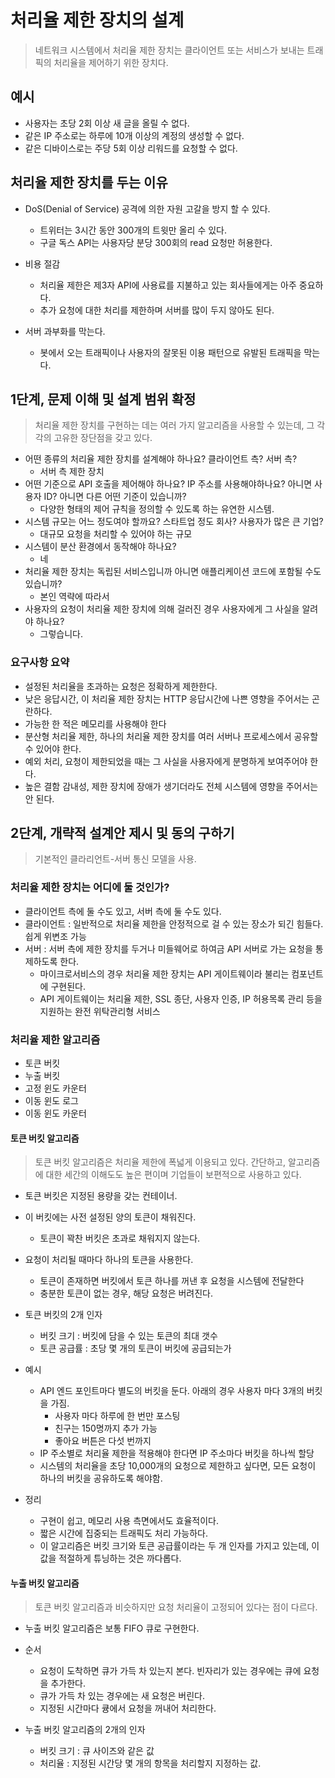 # 처리율 제한 장치의 설계
> 네트워크 시스템에서 처리율 제한 장치는 클라이언트 또는 서비스가 보내는 트래픽의 처리율을 제어하기 위한 장치다.

## 예시
- 사용자는 초당 2회 이상 새 글을 올릴 수 없다.
- 같은 IP 주소로는 하루에 10개 이상의 계정의 생성할 수 없다.
- 같은 디바이스로는 주당 5회 이상 리워드를 요청할 수 없다.

## 처리율 제한 장치를 두는 이유
- DoS(Denial of Service) 공격에 의한 자원 고갈을 방지 할 수 있다.
  + 트위터는 3시간 동안 300개의 트윗만 올리 수 있다.
  + 구글 독스 API는 사용자당 분당 300회의 read 요청만 허용한다.

- 비용 절감
  + 처리율 제한은 제3자 API에 사용료를 지불하고 있는 회사들에게는 아주 중요하다.
  + 추가 요청에 대한 처리를 제한하며 서버를 많이 두지 않아도 된다.

- 서버 과부화를 막는다.
  + 봇에서 오는 트래픽이나 사용자의 잘못된 이용 패턴으로 유발된 트래픽을 막는다.
    
## 1단계, 문제 이해 및 설계 범위 확정
> 처리율 제한 장치를 구현하는 데는 여러 가지 알고리즘을 사용할 수 있는데, 그 각각의 고유한 장단점을 갖고 있다.

- 어떤 종류의 처리율 제한 장치를 설계해야 하나요? 클라이언트 측? 서버 측?
  + 서버 측 제한 장치
- 어떤 기준으로 API 호출을 제어해야 하나요? IP 주소를 사용해야하나요? 아니면 사용자 ID? 아니면 다른 어떤 기준이 있습니까?
  + 다양한 형태의 제어 규칙을 정의할 수 있도록 하는 유연한 시스템.
- 시스템 규모는 어느 정도여야 할까요? 스타트업 정도 회사? 사용자가 많은 큰 기업?
  + 대규모 요청을 처리할 수 있어야 하는 규모
- 시스템이 분산 환경에서 동작해야 하나요?
  + 네
- 처리율 제한 장치는 독립된 서비스입니까 아니면 애플리케이션 코드에 포함될 수도 있습니까?
  + 본인 역략에 따라서
- 사용자의 요청이 처리율 제한 장치에 의해 걸러진 경우 사용자에게 그 사실을 알려야 하나요?
  + 그렇습니다.
    
### 요구사항 요약
- 설정된 처리율을 초과하는 요청은 정확하게 제한한다.
- 낮은 응답시간, 이 처리율 제한 장치는 HTTP 응답시간에 나쁜 영향을 주어서는 곤란하다.
- 가능한 한 적은 메모리를 사용해야 한다
- 분산형 처리율 제한, 하나의 처리율 제한 장치를 여러 서버나 프로세스에서 공유할 수 있어야 한다.
- 예외 처리, 요청이 제한되었을 때는 그 사실을 사용자에게 분명하게 보여주어야 한다.
- 높은 결함 감내성, 제한 장치에 장애가 생기더라도 전체 시스템에 영향을 주어서는 안 된다.

## 2단계, 개략적 설계안 제시 및 동의 구하기
> 기본적인 클라리언트-서버 통신 모델을 사용.

### 처리율 제한 장치는 어디에 둘 것인가?
- 클라이언트 측에 둘 수도 있고, 서버 측에 둘 수도 있다.
- 클라이언트 : 일반적으로 처리율 제한을 안정적으로 걸 수 있는 장소가 되긴 힘들다. 쉽게 위변조 가능
- 서버 : 서버 측에 제한 장치를 두거나 미들웨어로 하여금 API 서버로 가는 요청을 통제하도록 한다.
  + 마이크로서비스의 경우 처리율 제한 장치는 API 게이트웨이라 불리는 컴포넌트에 구현된다.
  + API 게이트웨이는 처리율 제한, SSL 종단, 사용자 인증, IP 허용목록 관리 등을 지원하는 완전 위탁관리형 서비스
  
### 처리율 제한 알고리즘
- 토큰 버킷
- 누출 버킷
- 고정 윈도 카운터
- 이동 윈도 로그
- 이동 윈도 카운터

#### 토큰 버킷 알고리즘
> 토큰 버킷 알고리즘은 처리율 제한에 폭넓게 이용되고 있다. 간단하고, 알고리즘에 대한 세간의 이해도도 높은 편이며 기업들이 보편적으로 사용하고 있다.

- 토큰 버킷은 지정된 용량을 갖는 컨테이너. 
  

- 이 버킷에는 사전 설정된 양의 토큰이 채워진다.
  + 토큰이 꽉찬 버킷은 초과로 채워지지 않는다.


- 요청이 처리될 때마다 하나의 토큰을 사용한다.
  + 토큰이 존재하면 버킷에서 토큰 하나를 꺼낸 후 요청을 시스템에 전달한다
  + 충분한 토큰이 없는 경우, 해당 요청은 버려진다.


- 토큰 버킷의 2개 인자
  + 버킷 크기 : 버킷에 담을 수 있는 토큰의 최대 갯수
  + 토큰 공급률 : 초당 몇 개의 토큰이 버킷에 공급되는가


- 예시
  + API 엔드 포인트마다 별도의 버킷을 둔다. 아래의 경우 사용자 마다 3개의 버킷을 가짐.
    * 사용자 마다 하루에 한 번만 포스팅
    * 친구는 150명까지 추가 가능
    * 좋아요 버튼은 다섯 번까지
  + IP 주소별로 처리율 제한을 적용해야 한다면 IP 주소마다 버킷을 하나씩 할당
  + 시스템의 처리율을 초당 10,000개의 요청으로 제한하고 싶다면, 모든 요청이 하나의 버킷을 공유하도록 해야함.


- 정리
  + 구현이 쉽고, 메모리 사용 측면에서도 효율적이다.
  + 짧은 시간에 집중되는 트래픽도 처리 가능하다.
  + 이 알고리즘은 버킷 크기와 토큰 공급률이라는 두 개 인자를 가지고 있는데, 이 값을 적절하게 튜닝하는 것은 까다롭다.
    

#### 누출 버킷 알고리즘
> 토큰 버킷 알고리즘과 비슷하지만 요청 처리율이 고정되어 있다는 점이 다르다. 

- 누출 버킷 알고리즘은 보통 FIFO 큐로 구현한다.


- 순서
  + 요청이 도착하면 큐가 가득 차 있는지 본다. 빈자리가 있는 경우에는 큐에 요청을 추가한다.
  + 큐가 가득 차 있는 경우에는 새 요청은 버린다.
  + 지정된 시간마다 큥에서 요청을 꺼내어 처리한다.
    

- 누출 버킷 알고리즘의 2개의 인자
  + 버킷 크기 : 큐 사이즈와 같은 값
  + 처리율 : 지정된 시간당 몇 개의 항목을 처리할지 지정하는 값.
    
